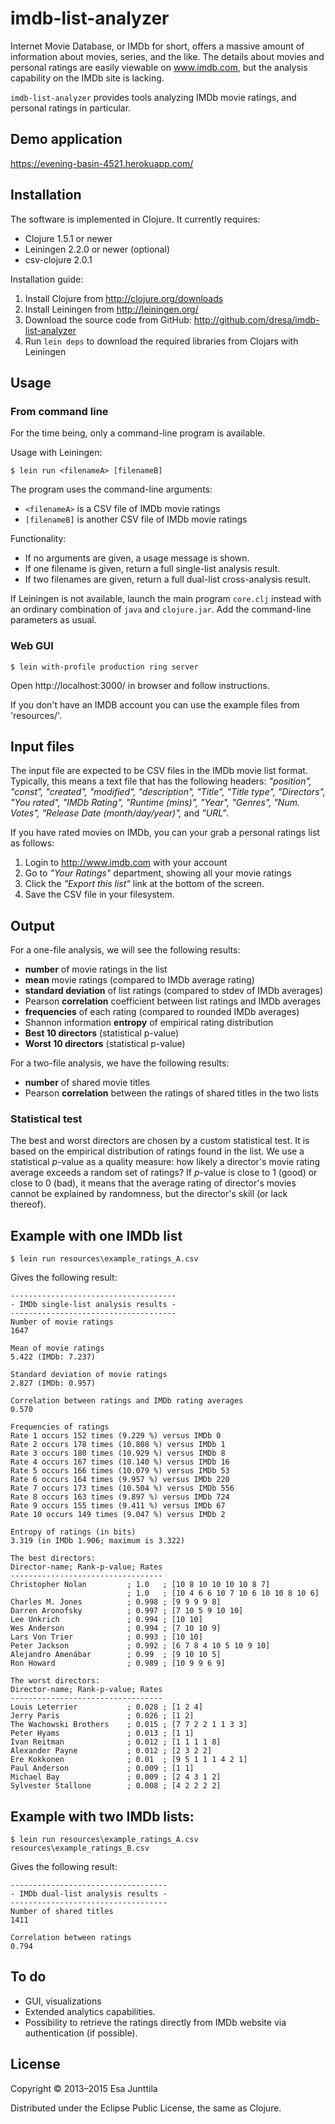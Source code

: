 # imdb-list-analyzer

Internet Movie Database, or IMDb for short, offers a massive amount of information about movies, series, and the like. The details about movies and personal ratings are easily viewable on www.imdb.com, but the analysis capability on the IMDb site is lacking.

`imdb-list-analyzer` provides tools analyzing IMDb movie ratings, and personal ratings in particular.

## Demo application

https://evening-basin-4521.herokuapp.com/

## Installation
The software is implemented in Clojure. It currently requires:

* Clojure 1.5.1 or newer
* Leiningen 2.2.0 or newer (optional)
* csv-clojure 2.0.1

Installation guide:

1. Install Clojure from http://clojure.org/downloads
2. Install Leiningen from http://leiningen.org/
3. Download the source code from GitHub: http://github.com/dresa/imdb-list-analyzer
4. Run `lein deps` to download the required libraries from Clojars with Leiningen


## Usage

### From command line

For the time being, only a command-line program is available.

Usage with Leiningen:

    $ lein run <filenameA> [filenameB]

The program uses the command-line arguments:

* `<filenameA>` is a CSV file of IMDb movie ratings
* `[filenameB]` is another CSV file of IMDb movie ratings

Functionality:

* If no arguments are given, a usage message is shown.
* If one filename is given, return a full single-list analysis result.
* If two filenames are given, return a full dual-list cross-analysis result.

If Leiningen is not available, launch the main program `core.clj` instead with an ordinary combination of `java` and `clojure.jar`. Add the command-line parameters as usual.

### Web GUI

    $ lein with-profile production ring server

Open http://localhost:3000/ in browser and follow instructions.

If you don't have an IMDB account you can use the example files from 'resources/'.

## Input files

The input file are expected to be CSV files in the IMDb movie list format. Typically, this means a text file that has the following headers: *"position", "const", "created", "modified", "description", "Title", "Title type", "Directors", "You rated", "IMDb Rating", "Runtime (mins)", "Year", "Genres", "Num. Votes", "Release Date (month/day/year)",* and *"URL"*.


If you have rated movies on IMDb, you can your grab a personal ratings list as follows:

1. Login to http://www.imdb.com with your account
2. Go to *"Your Ratings"* department, showing all your movie ratings
3. Click the *"Export this list"* link at the bottom of the screen.
4. Save the CSV file in your filesystem.


## Output
For a one-file analysis, we will see the following results:

* **number** of movie ratings in the list
* **mean** movie ratings (compared to IMDb average rating)
* **standard deviation** of list ratings (compared to stdev of IMDb averages)
* Pearson **correlation** coefficient between list ratings and IMDb averages
* **frequencies** of each rating (compared to rounded IMDb averages)
* Shannon information **entropy** of empirical rating distribution
* **Best 10 directors** (statistical p-value)
* **Worst 10 directors** (statistical p-value)

For a two-file analysis, we have the following results:

* **number** of shared movie titles
* Pearson **correlation** between the ratings of shared titles in the two lists

### Statistical test
The best and worst directors are chosen by a custom statistical test. It is based on the empirical distribution of ratings found in the list. We use a statistical *p*-value as a quality measure: how likely a director's movie rating average exceeds a random set of ratings? If *p*-value is close to 1 (good) or close to 0 (bad), it means that the average rating of director's movies cannot be explained by randomness, but the director's skill (or lack thereof).

## Example with one IMDb list

    $ lein run resources\example_ratings_A.csv

Gives the following result:

    -------------------------------------
    - IMDb single-list analysis results -
    -------------------------------------
    Number of movie ratings
    1647

    Mean of movie ratings
    5.422 (IMDb: 7.237)

    Standard deviation of movie ratings
    2.827 (IMDb: 0.957)

    Correlation between ratings and IMDb rating averages
    0.570

    Frequencies of ratings
    Rate 1 occurs 152 times (9.229 %) versus IMDb 0
    Rate 2 occurs 178 times (10.808 %) versus IMDb 1
    Rate 3 occurs 180 times (10.929 %) versus IMDb 8
    Rate 4 occurs 167 times (10.140 %) versus IMDb 16
    Rate 5 occurs 166 times (10.079 %) versus IMDb 53
    Rate 6 occurs 164 times (9.957 %) versus IMDb 220
    Rate 7 occurs 173 times (10.504 %) versus IMDb 556
    Rate 8 occurs 163 times (9.897 %) versus IMDb 724
    Rate 9 occurs 155 times (9.411 %) versus IMDb 67
    Rate 10 occurs 149 times (9.047 %) versus IMDb 2

    Entropy of ratings (in bits)
    3.319 (in IMDb 1.906; maximum is 3.322)

    The best directors:
    Director-name; Rank-p-value; Rates
    ----------------------------------
    Christopher Nolan         ; 1.0   ; [10 8 10 10 10 10 8 7]
                              ; 1.0   ; [10 4 6 6 10 7 10 6 10 10 8 10 6]
    Charles M. Jones          ; 0.998 ; [9 9 9 9 8]
    Darren Aronofsky          ; 0.997 ; [7 10 5 9 10 10]
    Lee Unkrich               ; 0.994 ; [10 10]
    Wes Anderson              ; 0.994 ; [7 10 10 9]
    Lars Von Trier            ; 0.993 ; [10 10]
    Peter Jackson             ; 0.992 ; [6 7 8 4 10 5 10 9 10]
    Alejandro Amenábar        ; 0.99  ; [9 10 10 5]
    Ron Howard                ; 0.989 ; [10 9 9 6 9]

    The worst directors:
    Director-name; Rank-p-value; Rates
    ----------------------------------
    Louis Leterrier           ; 0.028 ; [1 2 4]
    Jerry Paris               ; 0.026 ; [1 2]
    The Wachowski Brothers    ; 0.015 ; [7 7 2 2 1 1 3 3]
    Peter Hyams               ; 0.013 ; [1 1]
    Ivan Reitman              ; 0.012 ; [1 1 1 1 8]
    Alexander Payne           ; 0.012 ; [2 3 2 2]
    Ere Kokkonen              ; 0.01  ; [9 5 1 1 1 4 2 1]
    Paul Anderson             ; 0.009 ; [1 1]
    Michael Bay               ; 0.009 ; [2 4 3 1 2]
    Sylvester Stallone        ; 0.008 ; [4 2 2 2 2]


## Example with two IMDb lists:

    $ lein run resources\example_ratings_A.csv resources\example_ratings_B.csv

Gives the following result:

    -----------------------------------
    - IMDb dual-list analysis results -
    -----------------------------------
    Number of shared titles
    1411

    Correlation between ratings
    0.794


## To do

* GUI, visualizations
* Extended analytics capabilities.
* Possibility to retrieve the ratings directly from IMDb website via authentication (if possible).


## License

Copyright © 2013–2015 Esa Junttila

Distributed under the Eclipse Public License, the same as Clojure.
